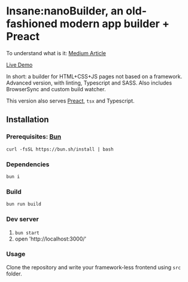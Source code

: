 # Insane:nanoBuilder, an old-fashioned modern app builder + Preact

To understand what is it:
[Medium Article](https://lexeykoshkin.medium.com/building-a-builder-go-deeper-ce9805b18de5)

[Live Demo](https://lexey111.github.io/insane-nano-preact/)

In short: a builder for HTML+CSS+JS pages not based on a framework. Advanced version, with linting, Typescript and SASS.
Also includes BrowserSync and custom build watcher.

This version also serves [Preact](https://preactjs.com/), `tsx` and Typescript. 

## Installation

### Prerequisites: [Bun](https://bun.sh/docs/installation)

`curl -fsSL https://bun.sh/install | bash`

### Dependencies

`bun i`

### Build

`bun run build`

### Dev server

1. `bun start`
2. open 'http://localhost:3000/'

### Usage
Clone the repository and write your framework-less frontend using `src` folder.